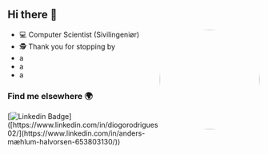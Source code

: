 ## Hi there 👋

<img align="right" src="https://user-images.githubusercontent.com/31239471/115021641-80fc7100-9ebc-11eb-903c-5bec3ca270bf.gif" height="200" style="border-radius: 50%"/>

- 💻 Computer Scientist (Sivilingeniør)
- 🕵️‍ Thank you for stopping by 
- a
- a
- a


### Find me elsewhere 🌍
[![Linkedin Badge](https://img.shields.io/badge/-LinkedIn-blue?style=flat-square&logo=Linkedin&logoColor=white&link=[https://www.linkedin.com/in/harshkumarkhatri/](https://www.linkedin.com/in/anders-mæhlum-halvorsen-653803130/))]([https://www.linkedin.com/in/diogorodrigues02/](https://www.linkedin.com/in/anders-mæhlum-halvorsen-653803130/))
